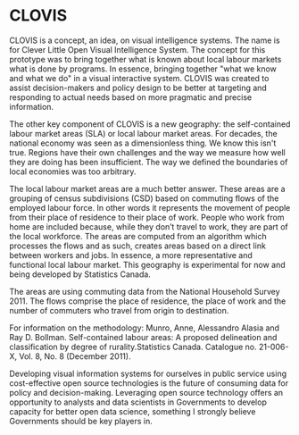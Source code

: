 # CLOVIS

CLOVIS is a concept, an idea, on visual intelligence systems. The name is for Clever Little Open Visual Intelligence System. The concept for this prototype was to bring together what is known about local labour markets  what is done by programs. In essence, bringing together "what we know and what we do" in a visual interactive system. CLOVIS was created to assist decision-makers and policy design to be better at targeting and responding to actual needs based on more pragmatic and precise information.

The other key component of CLOVIS is a new geography: the self-contained labour market areas (SLA) or local labour market areas. For decades, the national economy was seen as a dimensionless thing. We know this isn't true. Regions have their own challenges and the way we measure how well they are doing has been insufficient. The way we defined the boundaries of local economies was too arbitrary.

The local labour market areas are a much better answer. These areas are a grouping of census subdivisions (CSD) based on commuting flows of the employed labour force. In other words it represents the movement of people from their place of residence to their place of work. People who work from home are included because, while they don’t travel to work, they are part of the local workforce. The areas are computed from an algorithm which processes the flows and as such, creates areas based on a direct link between workers and jobs. In essence, a more representative and functional local labour market. This geography is experimental for now and being developed by Statistics Canada.

The areas are using commuting data from the National Household Survey 2011. The flows comprise the place of residence, the place of work and the number of commuters who travel from origin to destination.

For information on the methodology: Munro, Anne, Alessandro Alasia and Ray D. Bollman. Self-contained labour areas: A proposed delineation and classification by degree of rurality.Statistics Canada. Catalogue no. 21-006-X, Vol. 8, No. 8 (December 2011).

Developing visual information systems for ourselves in public service using cost-effective open source technologies is the future of consuming data for policy and decision-making. Leveraging open source technology offers an opportunity to analysts and data scientists in Governments to develop capacity for better open data science, something I strongly believe Governments should be key players in.
